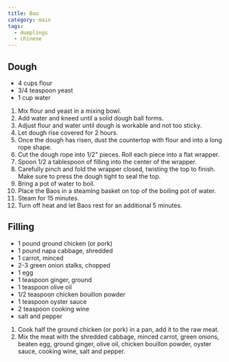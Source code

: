 ```yaml
---
title: Bao
category: main
tags:
  - dumplings
  - chinese
---
```


## Dough

- 4 cups flour
- 3/4 teaspoon yeast
- 1 cup water

1. Mix flour and yeast in a mixing bowl.
2. Add water and kneed until a solid dough ball forms.
3. Adjust flour and water until dough is workable and not too sticky.
4. Let dough rise covered for 2 hours.
5. Once the dough has risen, dust the countertop with flour and into a long rope shape.
6. Cut the dough rope into 1/2" pieces. Roll each piece into a flat wrapper.
7. Spoon 1/2 a tablespoon of filling into the center of the wrapper.
8. Carefully pinch and fold the wrapper closed, twisting the top to finish. Make sure to press the dough tight to seal the top.
9. Bring a pot of water to boil.
10. Place the Baos in a steaming basket on top of the boiling pot of water.
11. Steam for 15 minutes.
12. Turn off heat and let Baos rest for an additional 5 minutes.

## Filling

- 1 pound ground chicken (or pork)
- 1 pound napa cabbage, shredded
- 1 carrot, minced
- 2-3 green onion stalks, chopped
- 1 egg
- 1 teaspoon ginger, ground
- 1 teaspoon olive oil
- 1/2 teaspoon chicken bouillon powder
- 1 teaspoon oyster sauce
- 2 teaspoon cooking wine
- salt and pepper

1. Cook half the ground chicken (or pork) in a pan, add it to the raw meat.
2. Mix the meat with the shredded cabbage, minced carrot, green onions, beaten egg, ground ginger, olive oil, chicken bouillon powder, oyster sauce, cooking wine, salt and pepper.
